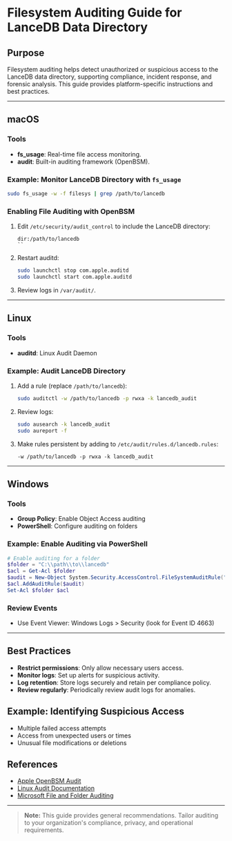 # Filesystem Auditing Guide for LanceDB Data Directory

## Purpose
Filesystem auditing helps detect unauthorized or suspicious access to the LanceDB data directory, supporting compliance, incident response, and forensic analysis. This guide provides platform-specific instructions and best practices.

---

## macOS
### Tools
- **fs_usage**: Real-time file access monitoring.
- **audit**: Built-in auditing framework (OpenBSM).

### Example: Monitor LanceDB Directory with `fs_usage`
```sh
sudo fs_usage -w -f filesys | grep /path/to/lancedb
```

### Enabling File Auditing with OpenBSM
1. Edit `/etc/security/audit_control` to include the LanceDB directory:
   ```
   dir:/path/to/lancedb
   ``
2. Restart auditd:
   ```sh
   sudo launchctl stop com.apple.auditd
   sudo launchctl start com.apple.auditd
   ```
3. Review logs in `/var/audit/`.

---

## Linux
### Tools
- **auditd**: Linux Audit Daemon

### Example: Audit LanceDB Directory
1. Add a rule (replace `/path/to/lancedb`):
   ```sh
   sudo auditctl -w /path/to/lancedb -p rwxa -k lancedb_audit
   ```
2. Review logs:
   ```sh
   sudo ausearch -k lancedb_audit
   sudo aureport -f
   ```
3. Make rules persistent by adding to `/etc/audit/rules.d/lancedb.rules`:
   ```
   -w /path/to/lancedb -p rwxa -k lancedb_audit
   ```

---

## Windows
### Tools
- **Group Policy**: Enable Object Access auditing
- **PowerShell**: Configure auditing on folders

### Example: Enable Auditing via PowerShell
```powershell
# Enable auditing for a folder
$folder = "C:\\path\\to\\lancedb"
$acl = Get-Acl $folder
$audit = New-Object System.Security.AccessControl.FileSystemAuditRule("Everyone","FullControl","Success,Failure")
$acl.AddAuditRule($audit)
Set-Acl $folder $acl
```

### Review Events
- Use Event Viewer: Windows Logs > Security (look for Event ID 4663)

---

## Best Practices
- **Restrict permissions**: Only allow necessary users access.
- **Monitor logs**: Set up alerts for suspicious activity.
- **Log retention**: Store logs securely and retain per compliance policy.
- **Review regularly**: Periodically review audit logs for anomalies.

## Example: Identifying Suspicious Access
- Multiple failed access attempts
- Access from unexpected users or times
- Unusual file modifications or deletions

## References
- [Apple OpenBSM Audit](https://www.apple.com/business/docs/IT_Security_Guide.pdf)
- [Linux Audit Documentation](https://linux.die.net/man/8/auditd)
- [Microsoft File and Folder Auditing](https://docs.microsoft.com/en-us/windows/security/threat-protection/auditing/basic-audit-object-access)

---

> **Note:** This guide provides general recommendations. Tailor auditing to your organization's compliance, privacy, and operational requirements. 